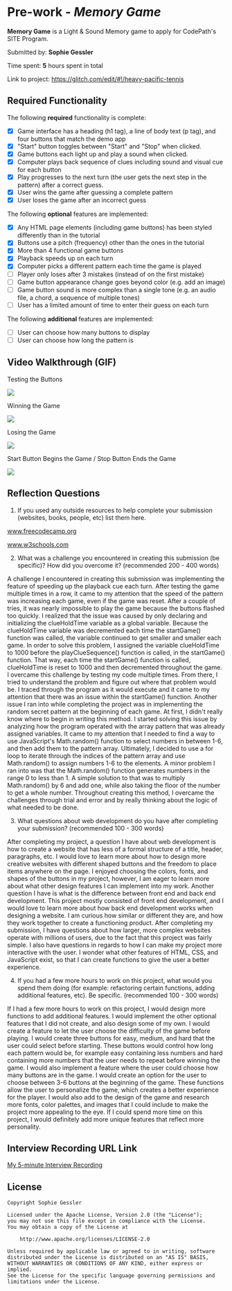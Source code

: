 # Pre-work - *Memory Game*

**Memory Game** is a Light & Sound Memory game to apply for CodePath's SITE Program. 

Submitted by: **Sophie Gessler**

Time spent: **5** hours spent in total

Link to project: https://glitch.com/edit/#!/heavy-pacific-tennis

## Required Functionality

The following **required** functionality is complete:

* [x] Game interface has a heading (h1 tag), a line of body text (p tag), and four buttons that match the demo app
* [x] "Start" button toggles between "Start" and "Stop" when clicked. 
* [x] Game buttons each light up and play a sound when clicked. 
* [x] Computer plays back sequence of clues including sound and visual cue for each button
* [x] Play progresses to the next turn (the user gets the next step in the pattern) after a correct guess. 
* [x] User wins the game after guessing a complete pattern
* [x] User loses the game after an incorrect guess

The following **optional** features are implemented:

* [x] Any HTML page elements (including game buttons) has been styled differently than in the tutorial
* [x] Buttons use a pitch (frequency) other than the ones in the tutorial
* [x] More than 4 functional game buttons
* [x] Playback speeds up on each turn
* [x] Computer picks a different pattern each time the game is played
* [ ] Player only loses after 3 mistakes (instead of on the first mistake)
* [ ] Game button appearance change goes beyond color (e.g. add an image)
* [ ] Game button sound is more complex than a single tone (e.g. an audio file, a chord, a sequence of multiple tones)
* [ ] User has a limited amount of time to enter their guess on each turn

The following **additional** features are implemented:

- [ ] User can choose how many buttons to display
- [ ] User can choose how long the pattern is

## Video Walkthrough (GIF)
Testing the Buttons

![](https://i.imgur.com/OepPNyk.gif)

Winning the Game

![](https://i.imgur.com/VJ3N43y.gif)

Losing the Game

![](https://i.imgur.com/9rwk2jB.gif)

Start Button Begins the Game / Stop Button Ends the Game

![](https://i.imgur.com/c1VIpGA.gif)

## Reflection Questions
1. If you used any outside resources to help complete your submission (websites, books, people, etc) list them here. 

www.freecodecamp.org

www.w3schools.com

2. What was a challenge you encountered in creating this submission (be specific)? How did you overcome it? (recommended 200 - 400 words) 

A challenge I encountered in creating this submission was implementing the feature of speeding up the playback cue each turn. After testing the game multiple times in a row, it came to my attention that the speed of the pattern was increasing each game, even if the game was reset. After a couple of tries, it was nearly impossible to play the game because the buttons flashed too quickly. I realized that the issue was caused by only declaring and initializing the clueHoldTime variable as a global variable. Because the clueHoldTime variable was decremented each time the startGame() function was called, the variable continued to get smaller and smaller each game. In order to solve this problem, I assigned the variable clueHoldTime to 1000 before the playClueSequence() function is called, in the startGame() function. That way, each time the startGame() function is called, clueHoldTime is reset to 1000 and then decremented throughout the game. I overcame this challenge by testing my code multiple times. From there, I tried to understand the problem and figure out where that problem would be. I traced through the program as it would execute and it came to my attention that there was an issue within the startGame() function. Another issue I ran into while completing the project was in implementing the random secret pattern at the beginning of each game. At first, I didn't really know where to begin in writing this method. I started solving this issue by analyzing  how the program operated with the array pattern that was already assigned variables. It came to my attention that I needed to find a way to use JavaScript's Math.random() function to select numbers in between 1-6, and then add them to the pattern array. Ultimately, I decided to use a for loop to iterate through the indices of the pattern array and use Math.random() to assign numbers 1-6 to the elements. A minor problem I ran into was that the Math.random() function generates numbers in the range 0 to less than 1. A simple solution to that was to multiply Math.random() by 6 and add one, while also taking the floor of the number to get a whole number. Throughout creating this method, I overcame the challenges through trial and error and by really thinking about the logic of what needed to be done.

3. What questions about web development do you have after completing your submission? (recommended 100 - 300 words) 

After completing my project, a question I have about web development is how to create a website that has less of a formal structure of a title, header, paragraphs, etc. I would love to learn more about how to design more creative websites with different shaped buttons and the freedom to place items anywhere on the page. I enjoyed choosing the colors, fonts, and shapes of the buttons in my project, however, I am eager to learn more about what other design features I can implement into my work. Another question I have is what is the difference between front end and back end development. This project mostly consisted of front end development, and I would love to learn more about how back end development works when designing a website. I am curious how similar or different they are, and how they work together to create a functioning product. After completing my submission, I have questions about how larger, more complex websites operate with millions of users, due to the fact that this project was fairly simple. I also have questions in regards to how I can make my project more interactive with the user. I wonder what other features of HTML, CSS, and JavaScript exist, so that I can create functions to give the user a better experience. 

4. If you had a few more hours to work on this project, what would you spend them doing (for example: refactoring certain functions, adding additional features, etc). Be specific. (recommended 100 - 300 words) 

If I had a few more hours to work on this project, I would design more functions to add additional features. I would implement the other optional features that I did not create, and also design some of my own. I would create a feature to let the user choose the difficulty of the game before playing. I would create three buttons for easy, medium, and hard that the user could select before starting. These buttons would control how long each pattern would be, for example easy containing less numbers and hard containing more numbers that the user needs to repeat before winning the game. I would also implement a feature where the user could choose how many buttons are in the game. I would create an option for the user to choose between 3-6 buttons at the beginning of the game. These functions allow the user to personalize the game, which creates a better experience for the player. I would also add to the design of the game and research more fonts, color palettes, and images that I could include to make the project more appealing to the eye. If I could spend more time on this project, I would definitely add more unique features that reflect more personality.



## Interview Recording URL Link

[My 5-minute Interview Recording](https://SDSU.zoom.us/rec/share/7PAe4QoaqrKBuDYRKbTPv0U01VT5NOSqJv2LeyhNlfxJqTwQ6rzone3ioRL7hnDr.u-nPbNvV8yCDCrk_?startTime=1647547330000)


## License

    Copyright Sophie Gessler

    Licensed under the Apache License, Version 2.0 (the "License");
    you may not use this file except in compliance with the License.
    You may obtain a copy of the License at

        http://www.apache.org/licenses/LICENSE-2.0

    Unless required by applicable law or agreed to in writing, software
    distributed under the License is distributed on an "AS IS" BASIS,
    WITHOUT WARRANTIES OR CONDITIONS OF ANY KIND, either express or implied.
    See the License for the specific language governing permissions and
    limitations under the License.
